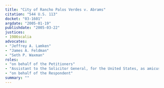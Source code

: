 ```yaml
---
title: "City of Rancho Palos Verdes v. Abrams"
citation: "544 U.S. 113"
docket: "03-1601"
argdate: "2005-01-19"
publishdate: "2005-03-22"
justices:
- 1986scalia
advocates:
- "Jeffrey A. Lamken"
- "James A. Feldman"
- "Seth P. Waxman"
roles:
- "on behalf of the Petitioners"
- "Assistant to the Solicitor General, for the United States, as amicus curiae, supporting the Petitioners"
- "on behalf of the Respondent"
summary: ""
---
```


